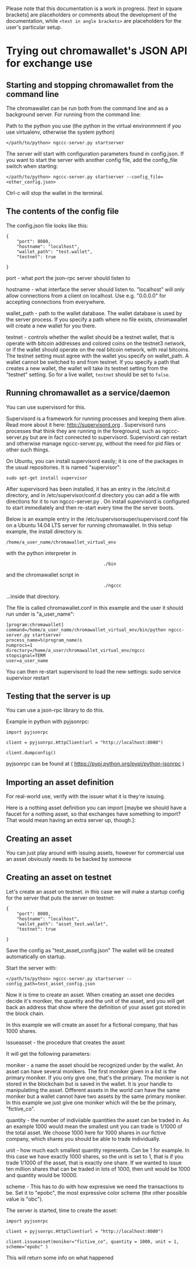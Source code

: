 Please note that this documentation is a work in progress. [text in square brackets] are placeholders or comments about the development of the documentation, while `<text in angle brackets>` are placeholders for the user's particular setup.

Trying out chromawallet's JSON API for exchange use
===============

Starting and stopping chromawallet from the command line
---------------

The chromawallet can be run both from the command line and as a background server. For running from the command line:

Path to the python you use (the python in the virtual environmnent if you use virtualenv, otherwise the system python)

    </path/to/python> ngccc-server.py startserver

The server will start with configuration parameters found in config.json. If you want to start the server with another config file, add the config_file switch when starting:

    </path/to/python> ngccc-server.py startserver --config_file=<other_config.json>


Ctrl-c will stop the wallet in the terminal.

The contents of the config file
--------------------

The config.json file looks like this:

    {
        "port": 8080,
        "hostname": "localhost",
        "wallet_path": "test.wallet",
        "testnet": true

    }

port - what port the json-rpc server should listen to

hostname - what interface the server should listen to. "localhost" will only allow connections from a client on localhost. Use e.g. "0.0.0.0" for accepting connections from everywhere.

wallet_path - path to the wallet database. The wallet database is used by the server process. If you specify a path where no file exists, chromawallet will create a new wallet for you there.

testnet - controls whether the wallet should be a testnet wallet, that is operate with bitcoin addresses and colored coins on the testnet3 network, or if the wallet should operate on the real bitcoin network, with real bitcoins. The testnet setting must agree with the wallet you specify on wallet_path. A wallet cannot be switched to and from testnet. If you specify a path that creates a new wallet, the wallet will take its testnet setting from the "testnet" setting. So for a live wallet, ```testnet``` should be set to ```false```.

Running chromawallet as a service/daemon
---------------
You can use supervisord for this.

Supervisord is a framework for running processes and keeping them alive. Read more about it here: http://supervisord.org . Supervisord runs processes that think they are running in the foreground, such as ngccc-server.py but are in fact connected to supervisord. Supervisord can restart and otherwise manage ngccc-server.py, without the need for pid files or other such things.

On Ubuntu, you can install supervisord easily; it is one of the packages in the usual repositories. It is named "supervisor":

    sudo apt-get install supervisor

After supervisord has been installed, it has an entry in the /etc/init.d directory, and in /etc/supervisor/conf.d directory you can add a file with directions for it to run ngccc-server.py . On install supervisord is configured to start immediately and then re-start every time the the server boots.

Below is an example entry in the /etc/supervisorsuper/supervisord.conf file on a Ubuntu 14.04 LTS server for running chromawallet. In this setup example, the install directory is:

    /home/a_user_name/chromawallet_virtual_env

with the python interpreter in

                                         ./bin

and the chromawallet script in

                                         ./ngccc

...inside that directory.

The file is called chromawallet.conf in this example and the user it should run under is "a_user_name":

    [program:chromawallet]
    command=/home/a_user_name/chromawallet_virtual_env/bin/python ngccc-server.py startserver
    process_name=%(program_name)s
    numprocs=1
    directory=/home/a_user/chromawallet_virtual_env/ngccc
    stopsignal=TERM
    user=a_user_name



You can then re-start supervisord to load the new settings: 
    sudo service supervisor restart

Testing that the server is up
-----------------------

You can use a json-rpc library to do this.

Example in python with pyjsonrpc:

    import pyjsonrpc

    client = pyjsonrpc.HttpClient(url = "http://localhost:8080")

    client.dumpconfig()

pyjsonrpc can be found at  ( https://pypi.python.org/pypi/python-jsonrpc )


Importing an asset definition
-------------------

For real-world use, verify with the issuer what it is they're issuing.

Here is a nothing asset definition you can import [maybe we should have a faucet for a nothing asset, so that exchanges have something to import? That would mean having an extra server up, though.]:


Creating an asset
-----------------

You can just play around with issuing assets, however for commercial use an asset obviously needs to be backed by someone

Creating an asset on testnet
----------------------

Let's create an asset on testnet. in this case we will make a startup config for the server that puts the server on testnet:

    {
        "port": 8080,
        "hostname": "localhost",
        "wallet_path": "asset_test.wallet",
        "testnet": true

    }

Save the config as "test_asset_config.json" The wallet will be created automatically on startup.

Start the server with:

    </path/to/python> ngccc-server.py startserver --config_path=test_asset_config.json

Now it is time to create an asset. When creating an asset one decides decide it's moniker, the quantity and the unit of the asset, and you will get back an address that show where the definition of your asset got stored in the block chain.

In this example we will create an asset for a fictional company, that has 1000 shares.

issueasset - the procedure that creates the asset

It will get the following parameters:

moniker - a name the asset should be recognized under by the wallet. An asset can have several monikers. The first moniker given in a list is the primary moniker. If you only give one, that's the primary. The moniker is not stored in the blockchain but is saved in the wallet. It is your handle to manipulatimg the asset. Different assets in the world can have the same moniker but a wallet cannot have two assets by the same primary moniker. In this example we just give one moniker which will the be the primary, "fictive_co".

quantity - the number of indiviiable quantities the asset can be traded in. As an example 1000 would mean the smallest unit you can trade is 1/1000 of the total asset. We choose 1000 here for 1000 shares in our fictive company, which shares you should be able to trade individually.

unit - how much each smallest quantity represents. Can be 1 for example. In this case we have exactly 1000 shares, so the unit is set to 1, that is if you trade 1/1000 of the asset, that is exactly one share. If we wanted to issue ten million shares that can be traded in lots of 1000, then unit would be 1000 and quantity would be 10000.

scheme - This has to do with how expressive we need the transactions to be. Set it to "epobc", the most expressive color scheme (the other possible value is "obc").

The server is started, time to create the asset:


    import pyjsonrpc

    client = pyjsonrpc.HttpClient(url = "http://localhost:8080")

    client.issueasset(moniker="fictive_co", quantity = 1000, unit = 1, scheme="epobc" )

This will return some info on what happened




